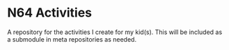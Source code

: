 # N64 Activities

A repository for the activities I create for my kid(s). This will be included
as a submodule in meta repositories as needed.
